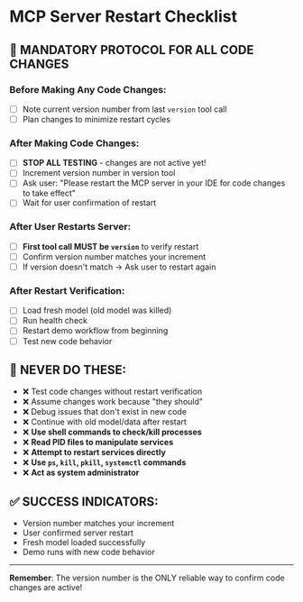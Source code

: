 # MCP Server Restart Checklist

## 🔄 MANDATORY PROTOCOL FOR ALL CODE CHANGES

### Before Making Any Code Changes:
- [ ] Note current version number from last `version` tool call
- [ ] Plan changes to minimize restart cycles

### After Making Code Changes:
- [ ] **STOP ALL TESTING** - changes are not active yet!
- [ ] Increment version number in version tool
- [ ] Ask user: "Please restart the MCP server in your IDE for code changes to take effect"
- [ ] Wait for user confirmation of restart

### After User Restarts Server:
- [ ] **First tool call MUST be `version`** to verify restart
- [ ] Confirm version number matches your increment
- [ ] If version doesn't match → Ask user to restart again

### After Restart Verification:
- [ ] Load fresh model (old model was killed)
- [ ] Run health check
- [ ] Restart demo workflow from beginning
- [ ] Test new code behavior

## 🚫 NEVER DO THESE:
- ❌ Test code changes without restart verification
- ❌ Assume changes work because "they should"
- ❌ Debug issues that don't exist in new code
- ❌ Continue with old model/data after restart
- ❌ **Use shell commands to check/kill processes**
- ❌ **Read PID files to manipulate services**
- ❌ **Attempt to restart services directly**
- ❌ **Use `ps`, `kill`, `pkill`, `systemctl` commands**
- ❌ **Act as system administrator**

## ✅ SUCCESS INDICATORS:
- Version number matches your increment
- User confirmed server restart
- Fresh model loaded successfully
- Demo runs with new code behavior

---

**Remember**: The version number is the ONLY reliable way to confirm code changes are active!